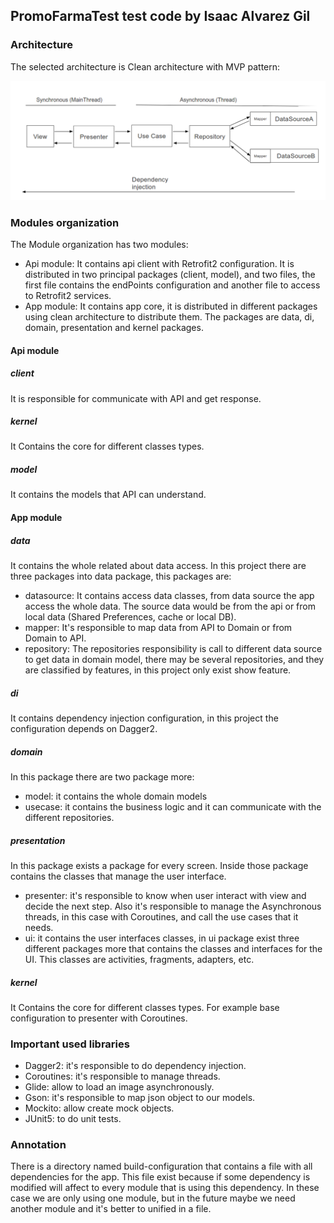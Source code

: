 ## PromoFarmaTest test code by Isaac Alvarez Gil

### Architecture

The selected architecture is Clean architecture with MVP pattern:

![Clean Architecture](art/clean-scheme.png)

### Modules organization

The Module organization has two modules:

 - Api module: It contains api client with Retrofit2 configuration. It is distributed in two principal packages (client, model), and two files, the first file contains the endPoints configuration and another file to access to Retrofit2 services.
 - App module: It contains app core, it is distributed in different packages using clean architecture to distribute them. The packages are data, di, domain, presentation and kernel packages.

#### Api module

##### client
It is responsible for communicate with API and get response.

##### kernel
It Contains the core for different classes types.

##### model
It contains the models that API can understand.

#### App module 
  
##### data
It contains the whole related about data access. In this project there are three packages into data package, this packages are:

 - datasource: It contains access data classes, from data source the app access the whole data. The source data would be from the api or from local data (Shared Preferences, cache or local DB).
 - mapper: It's responsible to map data from API to Domain or from Domain to API.
 - repository: The repositories responsibility is call to different data source to get data in domain model, there may be several repositories, and they are classified by features, in this project only exist show feature.

##### di
It contains dependency injection configuration, in this project the configuration depends on Dagger2.

##### domain
In this package there are two package more:

 - model: it contains the whole domain models
 - usecase: it contains the business logic and it can communicate with the different repositories.

##### presentation
In this package exists a package for every screen. Inside those package contains the classes that manage the user interface.

 - presenter: it's responsible to know when user interact with view and decide the next step. Also it's responsible to manage the Asynchronous threads, in this case with Coroutines, and call the use cases that it needs.
 - ui: it contains the user interfaces classes, in ui package exist three different packages more that contains the classes and interfaces for the UI. This classes are activities, fragments, adapters, etc.

##### kernel
It Contains the core for different classes types. For example base configuration to presenter with Coroutines.

### Important used libraries
 - Dagger2: it's responsible to do dependency injection.
 - Coroutines: it's responsible to manage threads.
 - Glide: allow to load an image asynchronously.
 - Gson: it's responsible to map json object to our models.
 - Mockito: allow create mock objects.
 - JUnit5: to do unit tests.
 
### Annotation
There is a directory named build-configuration that contains a file with all dependencies for the app. This file exist because if some dependency is modified will affect to every module that is using this dependency. In these case we are only using one module, but in the future maybe we need another module and it's better to unified in a file.